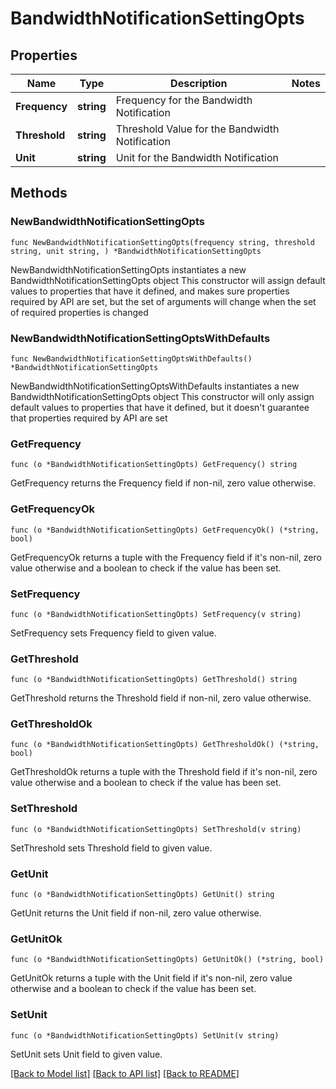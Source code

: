 # BandwidthNotificationSettingOpts

## Properties

Name | Type | Description | Notes
------------ | ------------- | ------------- | -------------
**Frequency** | **string** | Frequency for the Bandwidth Notification | 
**Threshold** | **string** | Threshold Value for the Bandwidth Notification | 
**Unit** | **string** | Unit for the Bandwidth Notification | 

## Methods

### NewBandwidthNotificationSettingOpts

`func NewBandwidthNotificationSettingOpts(frequency string, threshold string, unit string, ) *BandwidthNotificationSettingOpts`

NewBandwidthNotificationSettingOpts instantiates a new BandwidthNotificationSettingOpts object
This constructor will assign default values to properties that have it defined,
and makes sure properties required by API are set, but the set of arguments
will change when the set of required properties is changed

### NewBandwidthNotificationSettingOptsWithDefaults

`func NewBandwidthNotificationSettingOptsWithDefaults() *BandwidthNotificationSettingOpts`

NewBandwidthNotificationSettingOptsWithDefaults instantiates a new BandwidthNotificationSettingOpts object
This constructor will only assign default values to properties that have it defined,
but it doesn't guarantee that properties required by API are set

### GetFrequency

`func (o *BandwidthNotificationSettingOpts) GetFrequency() string`

GetFrequency returns the Frequency field if non-nil, zero value otherwise.

### GetFrequencyOk

`func (o *BandwidthNotificationSettingOpts) GetFrequencyOk() (*string, bool)`

GetFrequencyOk returns a tuple with the Frequency field if it's non-nil, zero value otherwise
and a boolean to check if the value has been set.

### SetFrequency

`func (o *BandwidthNotificationSettingOpts) SetFrequency(v string)`

SetFrequency sets Frequency field to given value.


### GetThreshold

`func (o *BandwidthNotificationSettingOpts) GetThreshold() string`

GetThreshold returns the Threshold field if non-nil, zero value otherwise.

### GetThresholdOk

`func (o *BandwidthNotificationSettingOpts) GetThresholdOk() (*string, bool)`

GetThresholdOk returns a tuple with the Threshold field if it's non-nil, zero value otherwise
and a boolean to check if the value has been set.

### SetThreshold

`func (o *BandwidthNotificationSettingOpts) SetThreshold(v string)`

SetThreshold sets Threshold field to given value.


### GetUnit

`func (o *BandwidthNotificationSettingOpts) GetUnit() string`

GetUnit returns the Unit field if non-nil, zero value otherwise.

### GetUnitOk

`func (o *BandwidthNotificationSettingOpts) GetUnitOk() (*string, bool)`

GetUnitOk returns a tuple with the Unit field if it's non-nil, zero value otherwise
and a boolean to check if the value has been set.

### SetUnit

`func (o *BandwidthNotificationSettingOpts) SetUnit(v string)`

SetUnit sets Unit field to given value.



[[Back to Model list]](../README.md#documentation-for-models) [[Back to API list]](../README.md#documentation-for-api-endpoints) [[Back to README]](../README.md)


